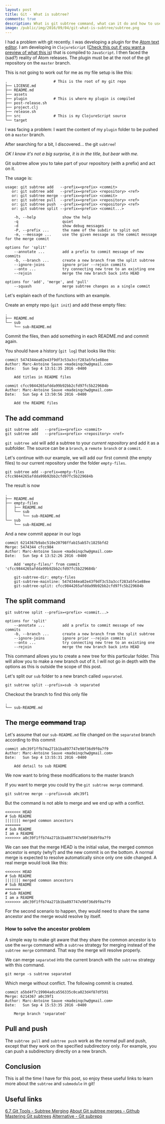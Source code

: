 ```yaml
---
layout: post
title: Git - What is subtree?
comments: true
description: What is git subtree command, what can it do and how to use it. How to manage subfolder on other branches.
image: /public/img/2016/09/04/git-what-is-subtree/subtree.png
---
```


I had a problem with git recently. I was developing a plugin for the [Atom text editor](https://atom.io/). I am developing in `ClojureScript` ([Check this out if you want a preview of what this is](http://clojurescriptkoans.com/)) that is compiled to `JavaScript`. I then faced the (sad?) reality of Atom releases. The plugin must be at the root of the git repository on the `master` branch.

This is not going to work out for me as my file setup is like this:

```
.                     # This is the root of my git repo
├── LICENSE.md
├── README.md
├── assets
├── plugin            # This is where my plugin is compiled
├── post-release.sh
├── project.clj
├── release.sh
├── src               # This is my ClojureScript source
└── target
```

I was facing a problem: I want the content of my `plugin` folder to be pushed on a `master` branch.

After searching for a bit, I discovered... the git `subtree`!

*OK I know it's not a big surprise, it is in the title, but bear with me.*

Git subtree allow you to take part of your repository (with a prefix) and act on it.

The usage is:

```
usage: git subtree add   --prefix=<prefix> <commit>
   or: git subtree add   --prefix=<prefix> <repository> <ref>
   or: git subtree merge --prefix=<prefix> <commit>
   or: git subtree pull  --prefix=<prefix> <repository> <ref>
   or: git subtree push  --prefix=<prefix> <repository> <ref>
   or: git subtree split --prefix=<prefix> <commit...>

    -h, --help            show the help
    -q                    quiet
    -d                    show debug messages
    -P, --prefix ...      the name of the subdir to split out
    -m, --message ...     use the given message as the commit message for the merge commit

options for 'split'
    --annotate ...        add a prefix to commit message of new commits
    -b, --branch ...      create a new branch from the split subtree
    --ignore-joins        ignore prior --rejoin commits
    --onto ...            try connecting new tree to an existing one
    --rejoin              merge the new branch back into HEAD

options for 'add', 'merge', and 'pull'
    --squash              merge subtree changes as a single commit
```

Let's explain each of the functions with an example.

Create an empty repo (`git init`) and add these empty files:

```
.
├── README.md
└── sub
    └── sub-README.md
```

Commit the files, then add something in each README.md and commit again.

You should have a history (`git log`) that looks like this:

```
commit 5474344ea02e43f9df3c53a3ccf283a5fe1e88ee
Author: Marc-Antoine Sauve <madeinqchw@gmail.com>
Date:   Sun Sep 4 13:51:35 2016 -0400

    Add titles in README files

commit cfcc9844265afdda99b92bb2cfd97fc5b229684b
Author: Marc-Antoine Sauve <madeinqchw@gmail.com>
Date:   Sun Sep 4 13:50:56 2016 -0400

    Add the README files
```

## The **add** command

```
git subtree add   --prefix=<prefix> <commit>
git subtree add   --prefix=<prefix> <repository> <ref>
```

`git subtree add` will add a subtree to your *current repository* and add it as a subfolder. The source can be a `branch`, a `remote branch` or a `commit`.

Let's continue with our example, we will add our first commit (the empty files) to our current repository under the folder `empty-files`.

`git subtree add --prefix=empty-files cfcc9844265afdda99b92bb2cfd97fc5b229684b`

The result is now

```
.
├── README.md
├── empty-files
│   ├── README.md
│   └── sub
│       └── sub-README.md
└── sub
    └── sub-README.md
```
And a new commit appear in our logs
```
commit 6214367b9abc510e20798ffab15ab57c1825bfd2
Merge: 5474344 cfcc984
Author: Marc-Antoine Sauve <madeinqchw@gmail.com>
Date:   Sun Sep 4 13:52:26 2016 -0400

    Add 'empty-files/' from commit 'cfcc9844265afdda99b92bb2cfd97fc5b229684b'

    git-subtree-dir: empty-files
    git-subtree-mainline: 5474344ea02e43f9df3c53a3ccf283a5fe1e88ee
    git-subtree-split: cfcc9844265afdda99b92bb2cfd97fc5b229684b
```

## The **split** command

```
git subtree split --prefix=<prefix> <commit...>

options for 'split'
    --annotate ...        add a prefix to commit message of new commits
    -b, --branch ...      create a new branch from the split subtree
    --ignore-joins        ignore prior --rejoin commits
    --onto ...            try connecting new tree to an existing one
    --rejoin              merge the new branch back into HEAD
```

This command allows you to create a new tree for this particular folder. This will allow you to make a new branch out of it. I will not go in depth with the options as this is outside the scope of this post.

Let's split our `sub` folder to a new branch called `separated`.

`git subtree split --prefix=sub -b separated`

Checkout the branch to find this only file
```
.
└── sub-README.md
```

## The **merge** ~~command~~ trap

Let's assume that our `sub-README.md` file changed on the `separated` branch according to this commit

```
commit a0c39f1ffb74a271b1ba897747e90f36d9f0a7f9
Author: Marc-Antoine Sauve <madeinqchw@gmail.com>
Date:   Sun Sep 4 13:55:31 2016 -0400

    Add detail to sub README
```

We now want to bring these modifications to the master branch

If you want to merge you could try the `git subtree merge` command.

`git subtree merge --prefix=sub a0c39f1`

But the command is not able to merge and we end up with a conflict.

```
<<<<<<< HEAD
# Sub README
||||||| merged common ancestors
=======
# Sub README
I am a README
>>>>>>> a0c39f1ffb74a271b1ba897747e90f36d9f0a7f9
```

We can see that the merge HEAD is the initial value, the merged common ancestor is empty (why?) and the new commit is on the bottom.
A normal merge is expected to resolve automatically since only one side changed. A real merge would look like this:

```
<<<<<<< HEAD
# Sub README
||||||| merged common ancestors
# Sub README
=======
# Sub README
I am a README
>>>>>>> a0c39f1ffb74a271b1ba897747e90f36d9f0a7f9
```

For the second scenario to happen, they would need to share the same ancestor and the merge would resolve by itself.

### How to solve the ancestor problem

A simple way to make git aware that they share the common ancestor is to use the `merge` command with a `subtree` strategy for merging instead of the `subtree merge` command. That way the merge will resolve properly.

We can merge `separated` into the current branch with the `subtree` strategy with this command.

`git merge -s subtree separated`

Which merge without conflict. The following commit is created.

```
commit a5bd4f7c19904adca556335c0ca023d4f87df591
Merge: 6214367 a0c39f1
Author: Marc-Antoine Sauve <madeinqchw@gmail.com>
Date:   Sun Sep 4 15:53:35 2016 -0400

    Merge branch 'separated'
```

## Pull and push

The `subtree pull` and `subtree push` work as the normal pull and push, except that they work on the specified subdirectory only. For example, you can push a subdirectory directly on a new branch.

## Conclusion

This is all the time I have for this post, so enjoy these useful links to learn more about the `subtree` and `submodule` in git!

## Useful links

[6.7 Git Tools - Subtree Merging](https://git-scm.com/book/en/v1/Git-Tools-Subtree-Merging)
[About Git subtree merges - Github](https://help.github.com/articles/about-git-subtree-merges/)
[Mastering Git subtrees](https://medium.com/@porteneuve/mastering-git-subtrees-943d29a798ec#.dywbc81ip)
[Alternative - Git subrepo](https://github.com/ingydotnet/git-subrepo#readme)
